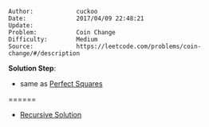 
    Author:            cuckoo
    Date:              2017/04/09 22:48:21
    Update:            
    Problem:           Coin Change
    Difficulty:        Medium
    Source:            https://leetcode.com/problems/coin-change/#/description

__Solution Step__:
 - same as [Perfect Squares](https://leetcode.com/problems/perfect-squares/#/description)

======
 - [Recursive Solution](https://discuss.leetcode.com/topic/32489/java-both-iterative-and-recursive-solutions-with-explanations)
